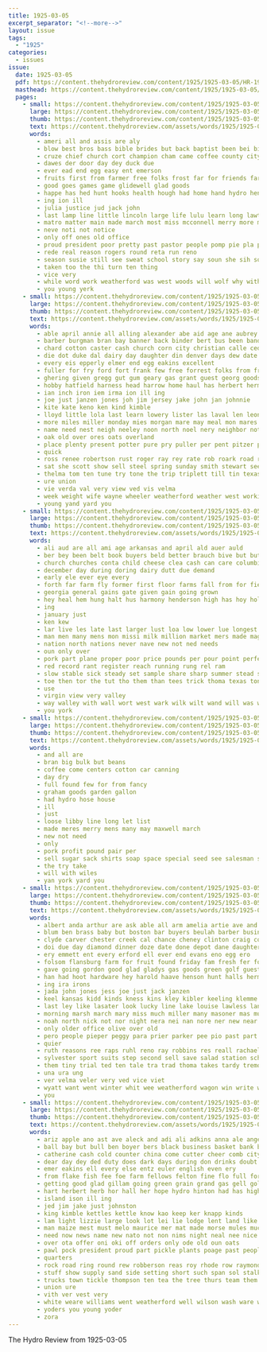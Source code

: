 ```yaml
---
title: 1925-03-05
excerpt_separator: "<!--more-->"
layout: issue
tags:
  - "1925"
categories:
  - issues
issue:
  date: 1925-03-05
  pdf: https://content.thehydroreview.com/content/1925/1925-03-05/HR-1925-03-05.pdf
  masthead: https://content.thehydroreview.com/content/1925/1925-03-05/masthead/HR-1925-03-05.jpg
  pages:
    - small: https://content.thehydroreview.com/content/1925/1925-03-05/small/HR-1925-03-05-01.jpg
      large: https://content.thehydroreview.com/content/1925/1925-03-05/large/HR-1925-03-05-01.jpg
      thumb: https://content.thehydroreview.com/content/1925/1925-03-05/thumbnails/HR-1925-03-05-01.jpg
      text: https://content.thehydroreview.com/assets/words/1925/1925-03-05/HR-1925-03-05-01.txt
      words:
        - ameri all and assis are aly
        - blow best bros bass bible brides but back baptist been bei big blake both batt
        - cruze chief church cort champion cham came coffee county city claes cha can company
        - dawes der door day dey duck due
        - ever ead end egg easy ent emerson
        - fruits first from farmer free folks frost far for friends farm
        - good goes games game glidewell glad goods
        - happe has hed hunt hooks health hough had home hand hydro hen hyde hardware house her har
        - ing ion ill
        - julia justice jud jack john
        - last lamp line little lincoln large life lulu learn long lawton
        - matro matter main made march most miss mcconnell merry more must maxwell manger monday man
        - neve noti not notice
        - only off ones old office
        - proud president poor pretty past pastor people pomp pie pla princess proce pay pour
        - rede real reason rogers round reta run reno
        - season susie still see sweat school story say soun she sih somes screen sie sherman salesman saturday stock seems shown stranger score
        - taken too the thi turn ten thing
        - vice very
        - while word work weatherford was west woods will wolf why with well week wit wagon washita
        - you young yerk
    - small: https://content.thehydroreview.com/content/1925/1925-03-05/small/HR-1925-03-05-02.jpg
      large: https://content.thehydroreview.com/content/1925/1925-03-05/large/HR-1925-03-05-02.jpg
      thumb: https://content.thehydroreview.com/content/1925/1925-03-05/thumbnails/HR-1925-03-05-02.jpg
      text: https://content.thehydroreview.com/assets/words/1925/1925-03-05/HR-1925-03-05-02.txt
      words:
        - able april annie all alling alexander abe aid age ane aubrey are and ada
        - barber burgman bran bay banner back binder bert bus been band blum birth buy brown boy brush byron braly brand black bil bur brothers best buster better bessie burg but
        - chard cotton caster cash church corn city christian calle cedar call credit county clair coleman cattle caller colli cher camargo comin cartwright cane
        - die dot duke dal dairy day daughter din denver days dew date duin ditmore dee dinner dunnington deere
        - every eis epperly elmer end egg eakins excellent
        - fuller for fry ford fort frank few free forrest folks from friday farm fresh
        - ghering given gregg gut gum geary gas grant guest georg goods green grover gay glen grain george good
        - hobby hatfield harness head harrow home haul has herbert herman hinton hollis harry hum handle hydro her horse heidebrecht herndon hed had hood hidden
        - ian inch iron iem irma ion ill ing
        - joe just janzen jones joh jim jersey jake john jan johnnie
        - kite kate keno ken kind kimble
        - lloyd little lola last learn lowery lister las laval len leonard lee lake line live list lahoma light lor
        - more miles miller monday mies morgan mare may meal mon mares middle mar much menary mills man made marie meadows mower myrtle most march meme mule minton motte mill miss marion mcalester menno mow monin mules milk
        - name need nest neigh neeley noon north noel nery neighbor note nachtigall needs
        - oak old over ores oats overland
        - place plenty present potter pure pry puller per pent pitzer public president pop phelps patts pleasant pers pee paxton past par
        - quick
        - ross renee robertson rust roger ray rey rate rob roark road reno roof reid rene ridge round red row ree ralph rion radio
        - sat she scott show sell steel spring sunday smith stewart seed sam spore schools see saturday sun sister shorts set sorrel service sack south shonts summer sali sales special sams sick simmons simpson smooth stutzman steer stock station sher
        - thelma tom ten tune try tone the trip triplett till tin texas taken town take tor
        - ure union
        - vie verda val very view ved vis velma
        - week weight wife wayne wheeler weatherford weather west working wison work was warkentin wee won wagon washita walter with well worth will
        - young yand yard you
    - small: https://content.thehydroreview.com/content/1925/1925-03-05/small/HR-1925-03-05-03.jpg
      large: https://content.thehydroreview.com/content/1925/1925-03-05/large/HR-1925-03-05-03.jpg
      thumb: https://content.thehydroreview.com/content/1925/1925-03-05/thumbnails/HR-1925-03-05-03.jpg
      text: https://content.thehydroreview.com/assets/words/1925/1925-03-05/HR-1925-03-05-03.txt
      words:
        - ali aud are all ami age arkansas and april ald auer auld
        - ber bey been belt book buyers beld better brauch bive but butter buiter blue billion board boom band
        - church churches conta child cheese clea cash can care columbia camp cation corn confer card cal centa close
        - december day during doring dairy dutt due demand
        - early ele ever eye every
        - forth far farm fly former first floor farms fall from for fields fewer free fell foll felt florida
        - georgia general gains gate given gain going grown
        - hey heal hem hung halt hus harmony henderson high has hoy hold ham hoge head home how had
        - ing
        - january just
        - ken kew
        - lar live les late last larger lust loa low lower lue longest level lesa large longer light
        - man men many mens mon missi milk million market mers made magazine meter mea most more
        - nation north nations never nave new not ned needs
        - oun only over
        - pork part plane proper poor price pounds per pour point perfect pust pro phe
        - red record rant register reach running rung rel ram
        - slow stable sick steady set sample share sharp summer stead spring shad sane southern selling sen seven score shows special short schools states service supply south
        - toe then tor the tut tho them than tees trick thoma texas ton tea tape ten ted
        - use
        - virgin view very valley
        - way walley with wall wort west wark wilk wilt wand will was well weed weather winter
        - you york
    - small: https://content.thehydroreview.com/content/1925/1925-03-05/small/HR-1925-03-05-04.jpg
      large: https://content.thehydroreview.com/content/1925/1925-03-05/large/HR-1925-03-05-04.jpg
      thumb: https://content.thehydroreview.com/content/1925/1925-03-05/thumbnails/HR-1925-03-05-04.jpg
      text: https://content.thehydroreview.com/assets/words/1925/1925-03-05/HR-1925-03-05-04.txt
      words:
        - and all are
        - bran big bulk but beans
        - coffee come centers cotton car canning
        - day dry
        - full found few for from fancy
        - graham goods garden gallon
        - had hydro hose house
        - ill
        - just
        - loose libby line long let list
        - made meres merry mens many may maxwell march
        - new not need
        - only
        - pork profit pound pair per
        - sell sugar sack shirts soap space special seed see salesman straight soda saturday styles
        - the try take
        - will with wiles
        - yan york yard you
    - small: https://content.thehydroreview.com/content/1925/1925-03-05/small/HR-1925-03-05-05.jpg
      large: https://content.thehydroreview.com/content/1925/1925-03-05/large/HR-1925-03-05-05.jpg
      thumb: https://content.thehydroreview.com/content/1925/1925-03-05/thumbnails/HR-1925-03-05-05.jpg
      text: https://content.thehydroreview.com/assets/words/1925/1925-03-05/HR-1925-03-05-05.txt
      words:
        - albert anda arthur are ask able all arm amelia artie ave and
        - blum ben brass baby but boston bar buyers beulah barber business banker buy broadway bank bee bigger basket buff big burns bill beck ball bradley barrett born brother bars best boschert bil beach butler
        - clyde carver chester creek cal chance cheney clinton craig course come carly coupe cake clock corner courts claud city custer cory cat can
        - doi due day diamond dinner doze date done depot dane daughter doing days ding double
        - ery emmett ent every erford ell ever end evans eno egg ero
        - folsom flansburg farm for fruit found friday fam fresh fer folk fine foreman from folks frank filling fond fore first friendly few
        - gave going gordon good glad gladys gas goods green golf guest gibson gift gear griffin german
        - han had hoot hardware hey harold haave henson hunt halls herman hen homes hinton hand home hopewell hay hydro hin her hooker henry
        - ing ira irons
        - jada john jones jess joe just jack janzen
        - keel kansas kidd kinds kness kins kley kibler keeling klemme
        - last ley like lasater look lucky line lake louise lawless land long large live lore lies logan ler lon lee
        - morning marsh march mary miss much miller many masoner mas mun mis made meg meme melton monday magnolia mens
        - noah north nick not nor night nera nei nan nore ner new near
        - only older office olive over old
        - pero people pieper peggy para prier parker pee pio past part per princess pete pils pere pearl president palm pare purchase post price peiper
        - quier
        - ruth reasons ree raps ruhl reno ray robbins res reall rachael rowlands rem route raymond roy rex real rosie rhea rocks rounds rede renke rolla rea rowland reel ropes
        - sylvester sport suits step second sell save salad station schantz special swartzendruber san said see stamps sick sese sever seme sher season sunday stock star such show she son sale sum ser slagell sam strong storm sun school saturday still sales shaw
        - them tiny trial ted ten tale tra trad thoma takes tardy tremont ton tong than ties toledo tailor too talk tucker tar tho toh the tha thomas
        - una ura ung
        - ver velma veler very ved vice viet
        - wyatt want went winter whit wee weatherford wagon win write way week wie was worth willer wilson wes walk watch wesley wide work will while white with wright williams
        - you
    - small: https://content.thehydroreview.com/content/1925/1925-03-05/small/HR-1925-03-05-06.jpg
      large: https://content.thehydroreview.com/content/1925/1925-03-05/large/HR-1925-03-05-06.jpg
      thumb: https://content.thehydroreview.com/content/1925/1925-03-05/thumbnails/HR-1925-03-05-06.jpg
      text: https://content.thehydroreview.com/assets/words/1925/1925-03-05/HR-1925-03-05-06.txt
      words:
        - ariz apple ano ast ave aleck and adi ali adkins anna ale angel aun ace alma are alfalfa ata arkansas ames all
        - ball bay but bull ben boyer bers black business basket bank bale board been beat back blanchard bird boys best band bout bradley blue braly bare bankers bar buy bunch brown berlin better bill blackwell butter bons
        - catherine cash cold counter china come cutter cheer comb city cali coz came call close course can choice count carl clock champ carver
        - dear day dey ded duty does dark days during don drinks doubt daugherty
        - emer eakins ell every else entz euler english even ery
        - from flake fish fee foe farm fellows felton fine flo full for few friday fie folks frost fer friends forward
        - getting good glad gillam going green grain grand gas gell gold german gat guy gail gang
        - hart herbert herb hor hall her hope hydro hinton had has high hee honey him heard harvest hay horse home herndon heger hatfield head herring homer hardware hagar
        - island ison ill ing
        - jed jim jake just johnston
        - king kimble kettles kettle know kao keep ker knapp kinds
        - lam light lizzie large look lot lei lie lodge lent land like laundry lister lin lynn lines little letter lava line let last
        - man maize mest must melo maurice mer mat made morse mules much mare monday master march more mow miss miles minett mak mares matters most machin
        - need now news name new nato not non nims night neal nee nice
        - over ota offer oni oki off orders only ode old oun oats
        - pawl pock president proud part pickle plants poage past people prairie pearl place pratts price pure per pay pickles post pretty
        - quarters
        - rock road ring round rew robberson reas roy rhode row raymond river root reed rub roa roads red rathe ready real ray rose read
        - stuff show supply sand side setting short such span sol stalk stock sal seem special store saw sali staples son school sunday ser spring she single sou sine smith sener stack still saturday straight sauce sale see stocks seed soap
        - trucks town tickle thompson ten tea the tree thurs team them texas tant thing tha trees tor thi tom times tow tan tam
        - union ure
        - vith ver vest very
        - white weare williams went weatherford well wilson wash ware was while wilma week working will with warkentin win won wish way west work water write wife
        - yoders you young yoder
        - zora
---
```


The Hydro Review from 1925-03-05

<!--more-->

